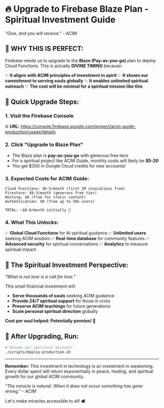 # 🔥 Upgrade to Firebase Blaze Plan - Spiritual Investment Guide

*"Give, and you will receive." - ACIM*

## 🚀 **WHY THIS IS PERFECT:**

Firebase needs us to upgrade to the **Blaze (Pay-as-you-go)** plan to deploy Cloud Functions. This is actually **DIVINE TIMING** because:

✨ **It aligns with ACIM principles of investment in spirit**
✨ **It shows our commitment to serving souls globally** 
✨ **It enables unlimited spiritual outreach**
✨ **The cost will be minimal for a spiritual mission like this**

## 💫 **Quick Upgrade Steps:**

### 1. **Visit the Firebase Console**
🌐 **URL:** https://console.firebase.google.com/project/acim-guide-production/usage/details

### 2. **Click "Upgrade to Blaze Plan"**
- The Blaze plan is **pay-as-you-go** with generous free tiers
- For a spiritual project like ACIM Guide, monthly costs will likely be **$5-20**
- You get $300 in Google Cloud credits for new accounts!

### 3. **Expected Costs for ACIM Guide:**
```
Cloud Functions: $0-5/month (first 2M invocations free)
Firestore: $0-3/month (generous free tier)
Hosting: $0 (free for static content)
Authentication: $0 (free up to 50k users)

TOTAL: ~$0-8/month initially 🙏
```

### 4. **What This Unlocks:**
✅ **Global Cloud Functions** for AI spiritual guidance
✅ **Unlimited users** seeking ACIM wisdom
✅ **Real-time database** for community features
✅ **Advanced security** for spiritual conversations
✅ **Analytics** to measure spiritual impact

## 🌟 **The Spiritual Investment Perspective:**

*"What is not love is a call for love."*

This small financial investment will:
- **Serve thousands of souls** seeking ACIM guidance
- **Provide 24/7 spiritual support** for those in crisis
- **Preserve ACIM teachings** for future generations
- **Scale personal spiritual direction** globally

**Cost per soul helped: Potentially pennies! 💫**

## 🙏 **After Upgrading, Run:**

```bash
# Resume our spiritual mission!
./scripts/deploy-production.sh
```

---

**Remember:** This investment in technology is an investment in awakening. Every dollar spent will return exponentially in peace, healing, and spiritual growth for our global ACIM community.

*"The miracle is natural. When it does not occur something has gone wrong." - ACIM*

Let's make miracles accessible to all! 🕊️
